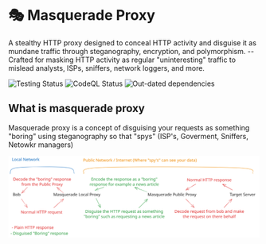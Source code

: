 # 🎭 Masquerade Proxy

A stealthy HTTP proxy designed to conceal HTTP activity and disguise it as mundane traffic through steganography, encryption, and polymorphism. -- Crafted for masking HTTP activity as regular "uninteresting" traffic to mislead analysts, ISPs, sniffers, network loggers, and more. 

![Testing Status](https://img.shields.io/github/actions/workflow/status/NotReeceHarris/masquerade-proxy/test.yml?style=flat-square&label=Testing)
![CodeQL Status](https://img.shields.io/github/actions/workflow/status/NotReeceHarris/masquerade-proxy/github-code-scanning%2Fcodeql?style=flat-square&label=CodeQL)
![Out-dated dependencies](https://img.shields.io/github/issues-pr/NotReeceHarris/masquerade-proxy/dependencies?style=flat-square&label=Out-dated%20dependencies)

## What is masquerade proxy

Masquerade proxy is a concept of disguising your requests as something "boring" using steganography so that "spys" (ISP's, Goverment, Sniffers, Netowkr managers)

<picture>
  <source media="(prefers-color-scheme: dark)" srcset="docs/traffic-diagram@dark.svg">
  <source media="(prefers-color-scheme: light)" srcset="docs/traffic-diagram@light.svg">
  <img alt="Shows a black logo in light color mode and a white one in dark color mode." src="docs/traffic-diagram.svg">
</picture>
